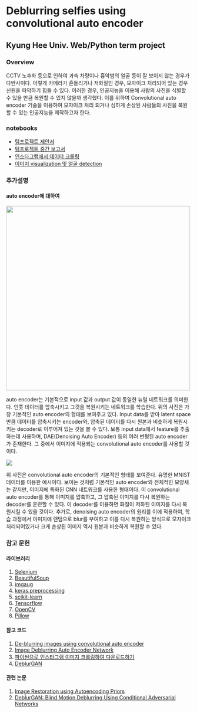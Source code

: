 # Deblurring selfies using convolutional auto encoder
## Kyung Hee Univ. Web/Python term project

### Overview
CCTV 노후화 등으로 인하여 과속 차량이나 흉악범의 얼굴 등이 잘 보이지 않는 경우가 다반사이다. 이렇게 카메라가 흔들리거나 저화질인 경우, 모자이크 처리되어 있는 경우 신원을 파악하기 힘들 수 있다. 이러한 경우, 인공지능을 이용해 사람의 사진을 식별할 수 있을 만큼 복원할 수 있지 않을까 생각했다. 이를 위하여 Convolutional auto encoder 기술을 이용하여 모자이크 처리 되거나 심하게 손상된 사람들의 사진을 복원할 수 있는 인공지능을 제작하고자 한다. 

### notebooks

- [텀프로젝트 제안서](./2020103913_term_project_proposal.ipynb)
- [텀프로젝트 중간 보고서](./2020103913_term_project_mid_term_report.ipynb)
- [인스타그램에서 데이터 크롤링](./get_data_insta.ipynb)
- [이미지 visualization 및 얼굴 detection](./visualize_pics.ipynb)

### 추가설명

#### auto encoder에 대하여

<img src="https://www.compthree.com/images/blog/ae/ae.png" width=500 height=500>


auto encoder는 기본적으로 input 값과 output 값이 동일한 뉴럴 네트워크를 의미한다. 인풋 데이터를 압축시키고 그것을 복원시키는 네트워크를 학습한다. 
위의 사진은 가장 기본적인 auto encoder의 형태를 보여주고 있다. Input data를 받아 latent space만큼 데이터를 압축시키는 encoder와, 압축된 데이터를 다시 원본과 비슷하게 복원시키는 decoder로 이루어져 있는 것을 볼 수 있다. 보통 input data에서 feature를 추출하는데 사용하며, DAE(Denoising Auto Encoder) 등의 여러 변형된 auto encoder가 존재한다. 그 중에서 이미지에 적용되는 convolutional auto encoder를 사용할 것이다. 

<img src="https://www.researchgate.net/profile/Xifeng-Guo/publication/320658590/figure/fig1/AS:614154637418504@1523437284408/The-structure-of-proposed-Convolutional-AutoEncoders-CAE-for-MNIST-In-the-middle-there.png">

위 사진은 convolutional auto encoder의 기본적인 형태를 보여준다. 유명한 MNIST 데이터를 이용한 예시이다. 보이는 것처럼 기본적인 auto encoder와 전체적인 모양새는 같지만, 이미지에 특화된 CNN 네트워크를 사용한 형태이다. 이 convolutional auto encoder를 통해 이미지를 압축하고, 그 압축된 이미지를 다시 복원하는 decoder를 훈련할 수 있다. 이 decoder를 이용하면 화질이 저하된 이미지를 다시 복원시킬 수 있을 것이다.
추가로, denoising auto encoder의 원리를 이에 적용하여, 학습 과정에서 이미지에 랜덤으로 blur를 부여하고 이를 다시 복원하는 방식으로 모자이크 처리되어있거나 크게 손상된 이미지 역시 원본과 비슷하게 복원할 수 있다. 

### 참고 문헌

#### 라이브러리

1. [Selenium](https://www.selenium.dev/documentation/ko/)
2. [BeautifulSoup](https://www.crummy.com/software/BeautifulSoup/bs4/doc/)
3. [imgaug](https://github.com/aleju/imgaug)
4. [keras.preprocessing](https://keras.io/api/preprocessing/image/)
5. [scikit-learn](https://scikit-learn.org/)
6. [Tensorflow](https://www.tensorflow.org/?hl=ko)
7. [OpenCV](https://opencv.org/)
8. [Pillow](https://pillow.readthedocs.io/en/stable/)

#### 참고 코드
1. [De-blurring images using convolutional auto encoder](https://levelup.gitconnected.com/de-blurring-images-using-convolutional-neural-networks-with-code-51d3f8d7b1d7)
2. [Image Deblurring Auto Encoder Network](https://github.com/AryanSethi/Deblurring_autoencoder)
3. [파이썬으로 인스타그램 이미지 크롤링하여 다운로드하기](https://dahaha.tistory.com/76)
4. [DeblurGAN](https://github.com/KupynOrest/DeblurGAN)

#### 관련 논문
1. [Image Restoration using Autoencoding Priors](https://www.google.com/url?sa=t&source=web&rct=j&url=https://arxiv.org/pdf/1703.09964&ved=2ahUKEwi0tIGoh5bwAhVVL6YKHW4mATgQFjAAegQIBBAC&usg=AOvVaw0TPO4x4mcIveMqJFVMLPr9)
2. [DeblurGAN: Blind Motion Deblurring Using Conditional Adversarial Networks](https://arxiv.org/abs/1711.07064)